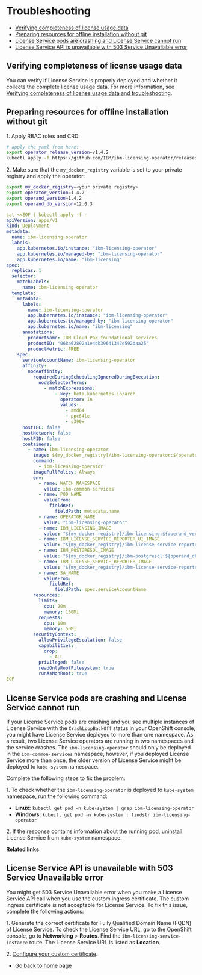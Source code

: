 # Troubleshooting

- [Verifying completeness of license usage data](#verifying-completeness-of-license-usage-data)
- [Preparing resources for offline installation without git](#preparing-resources-for-offline-installation-without-git)
- [License Service pods are crashing and License Service cannot run](#license-service-pods-are-crashing-and-license-service-cannot-run)
- [License Service API is unavailable with 503 Service Unavailable error](#license-service-api-is-unavailable-with-503-service-unavailable-error)

## Verifying completeness of license usage data

You can verify if License Service is properly deployed and whether it collects the complete license usage data. For more information, see [Verifying completeness of license usage data and troubleshooting](https://www.ibm.com/docs/en/cpfs?topic=operator-verifying-completeness-license-usage-data-troubleshooting).

## Preparing resources for offline installation without git

1\. Apply RBAC roles and CRD:

```bash
# apply the yaml from here:
export operator_release_version=v1.4.2
kubectl apply -f https://github.com/IBM/ibm-licensing-operator/releases/download/${operator_release_version}/rbac_and_crd.yaml
```

2\. Make sure that the `my_docker_registry` variable is set to your private registry and apply the operator:

```bash
export my_docker_registry=<your private registry>
export operator_version=1.4.2
export operand_version=1.4.2
export operand_db_version=12.0.3
```

```yaml
cat <<EOF | kubectl apply -f -
apiVersion: apps/v1
kind: Deployment
metadata:
  name: ibm-licensing-operator
  labels:
    app.kubernetes.io/instance: "ibm-licensing-operator"
    app.kubernetes.io/managed-by: "ibm-licensing-operator"
    app.kubernetes.io/name: "ibm-licensing"
spec:
  replicas: 1
  selector:
    matchLabels:
      name: ibm-licensing-operator
  template:
    metadata:
      labels:
        name: ibm-licensing-operator
        app.kubernetes.io/instance: "ibm-licensing-operator"
        app.kubernetes.io/managed-by: "ibm-licensing-operator"
        app.kubernetes.io/name: "ibm-licensing"
      annotations:
        productName: IBM Cloud Pak foundational services
        productID: "068a62892a1e4db39641342e592daa25"
        productMetric: FREE
    spec:
      serviceAccountName: ibm-licensing-operator
      affinity:
        nodeAffinity:
          requiredDuringSchedulingIgnoredDuringExecution:
            nodeSelectorTerms:
              - matchExpressions:
                  - key: beta.kubernetes.io/arch
                    operator: In
                    values:
                      - amd64
                      - ppc64le
                      - s390x
      hostIPC: false
      hostNetwork: false
      hostPID: false
      containers:
        - name: ibm-licensing-operator
          image: ${my_docker_registry}/ibm-licensing-operator:${operator_version}
          command:
            - ibm-licensing-operator
          imagePullPolicy: Always
          env:
            - name: WATCH_NAMESPACE
              value: ibm-common-services
            - name: POD_NAME
              valueFrom:
                fieldRef:
                  fieldPath: metadata.name
            - name: OPERATOR_NAME
              value: "ibm-licensing-operator"
            - name: IBM_LICENSING_IMAGE
              value: "${my_docker_registry}/ibm-licensing:${operand_version}"
            - name: IBM_LICENSE_SERVICE_REPORTER_UI_IMAGE
              value: "${my_docker_registry}/ibm-license-service-reporter-ui:${operand_version}"
            - name: IBM_POSTGRESQL_IMAGE
              value: "${my_docker_registry}/ibm-postgresql:${operand_db_version}"
            - name: IBM_LICENSE_SERVICE_REPORTER_IMAGE
              value: "${my_docker_registry}/ibm-license-service-reporter:${operand_version}"
            - name: SA_NAME
              valueFrom:
                fieldRef:
                  fieldPath: spec.serviceAccountName
          resources:
            limits:
              cpu: 20m
              memory: 150Mi
            requests:
              cpu: 10m
              memory: 50Mi
          securityContext:
            allowPrivilegeEscalation: false
            capabilities:
              drop:
                - ALL
            privileged: false
            readOnlyRootFilesystem: true
            runAsNonRoot: true
EOF
```

## License Service pods are crashing and License Service cannot run

If your License Service pods are crashing and you see multiple instances of License Service with the `CrashLoopBackOff` status in your OpenShift console, you might have License Service deployed to more than one namespace. As a result, two License Service operators are running in two namespaces and the service crashes. The `ibm-licensing-operator` should only be deployed in the `ibm-common-services` namespace, however, if you deployed License Service more than once, the older version of License Service might be deployed to `kube-system` namespace.

Complete the following steps to fix the problem:

1\. To check whether the `ibm-licensing-operator` is deployed to `kube-system` namespace, run the following command:

- **Linux:** `kubectl get pod -n kube-system | grep ibm-licensing-operator`
- **Windows:** `kubectl get pod -n kube-system | findstr ibm-licensing-operator`

2\. If the response contains information about the running pod, uninstall License Service from `kube-system` namespace.

<b>Related links</b>

## License Service API is unavailable with 503 Service Unavailable error

You might get 503 Service Unavailable error when you make a License Service API call when you use the custom ingress certificate. The custom ingress certificate is not acceptable for License Service. To fix this issue, complete the following actions:

1\. Generate the correct certificate for Fully Qualified Domain Name (FQDN) of License Service. To check the License Service URL, go to the OpenShift console, go to **Networking** > **Routes**. Find the `ibm-licensing-service-instance` route. The License Service URL is listed as **Location**.

2\. [Configure your custom certificate](Configuration.md#using-custom-certificates).

- [Go back to home page](../License_Service_main.md#documentation)
